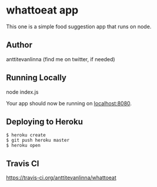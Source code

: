 # whattoeat app

This one is a simple food suggestion app that runs on node.

## Author

anttitevanlinna (find me on twitter, if needed)

## Running Locally

node index.js


Your app should now be running on [localhost:8080](http://localhost:8080/).

## Deploying to Heroku

```
$ heroku create
$ git push heroku master
$ heroku open
```

## Travis CI

https://travis-ci.org/anttitevanlinna/whattoeat